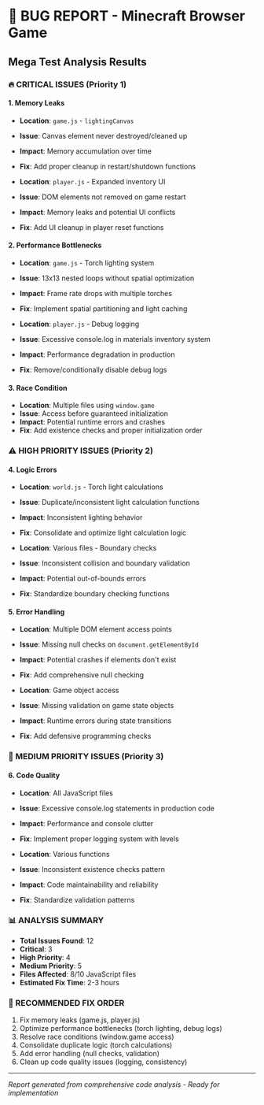 # 🐛 BUG REPORT - Minecraft Browser Game
## Mega Test Analysis Results

### 🔥 CRITICAL ISSUES (Priority 1)

#### 1. Memory Leaks
- **Location**: `game.js` - `lightingCanvas` 
- **Issue**: Canvas element never destroyed/cleaned up
- **Impact**: Memory accumulation over time
- **Fix**: Add proper cleanup in restart/shutdown functions

- **Location**: `player.js` - Expanded inventory UI
- **Issue**: DOM elements not removed on game restart
- **Impact**: Memory leaks and potential UI conflicts
- **Fix**: Add UI cleanup in player reset functions

#### 2. Performance Bottlenecks
- **Location**: `game.js` - Torch lighting system
- **Issue**: 13x13 nested loops without spatial optimization
- **Impact**: Frame rate drops with multiple torches
- **Fix**: Implement spatial partitioning and light caching

- **Location**: `player.js` - Debug logging
- **Issue**: Excessive console.log in materials inventory system
- **Impact**: Performance degradation in production
- **Fix**: Remove/conditionally disable debug logs

#### 3. Race Condition
- **Location**: Multiple files using `window.game`
- **Issue**: Access before guaranteed initialization
- **Impact**: Potential runtime errors and crashes
- **Fix**: Add existence checks and proper initialization order

### ⚠️ HIGH PRIORITY ISSUES (Priority 2)

#### 4. Logic Errors
- **Location**: `world.js` - Torch light calculations
- **Issue**: Duplicate/inconsistent light calculation functions
- **Impact**: Inconsistent lighting behavior
- **Fix**: Consolidate and optimize light calculation logic

- **Location**: Various files - Boundary checks
- **Issue**: Inconsistent collision and boundary validation
- **Impact**: Potential out-of-bounds errors
- **Fix**: Standardize boundary checking functions

#### 5. Error Handling
- **Location**: Multiple DOM element access points
- **Issue**: Missing null checks on `document.getElementById`
- **Impact**: Potential crashes if elements don't exist
- **Fix**: Add comprehensive null checking

- **Location**: Game object access
- **Issue**: Missing validation on game state objects
- **Impact**: Runtime errors during state transitions
- **Fix**: Add defensive programming checks

### 📝 MEDIUM PRIORITY ISSUES (Priority 3)

#### 6. Code Quality
- **Location**: All JavaScript files
- **Issue**: Excessive console.log statements in production code
- **Impact**: Performance and console clutter
- **Fix**: Implement proper logging system with levels

- **Location**: Various functions
- **Issue**: Inconsistent existence checks pattern
- **Impact**: Code maintainability and reliability
- **Fix**: Standardize validation patterns

### 📊 ANALYSIS SUMMARY
- **Total Issues Found**: 12
- **Critical**: 3
- **High Priority**: 4  
- **Medium Priority**: 5
- **Files Affected**: 8/10 JavaScript files
- **Estimated Fix Time**: 2-3 hours

### 🎯 RECOMMENDED FIX ORDER
1. Fix memory leaks (game.js, player.js)
2. Optimize performance bottlenecks (torch lighting, debug logs)
3. Resolve race conditions (window.game access)
4. Consolidate duplicate logic (torch calculations)
5. Add error handling (null checks, validation)
6. Clean up code quality issues (logging, consistency)

---
*Report generated from comprehensive code analysis - Ready for implementation*
